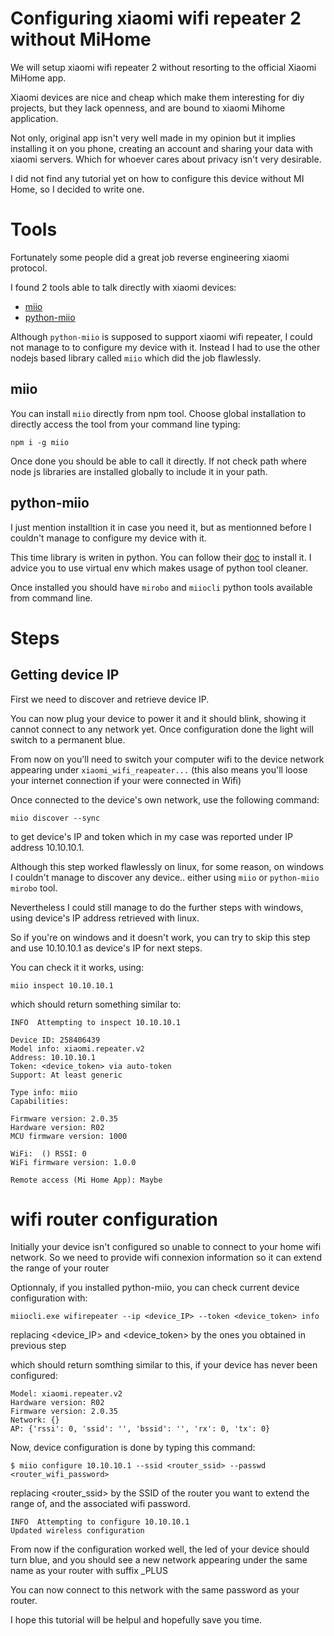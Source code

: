 # Configuring xiaomi wifi repeater 2 without MiHome

We will setup xiaomi wifi repeater 2 without resorting to the official Xiaomi MiHome app.

Xiaomi devices are nice and cheap which make them interesting for diy projects, 
but they lack openness, and are bound to xiaomi Mihome application.

Not only, original app isn't very well made in my opinion but it implies installing it on you phone, creating an account and sharing your data with xiaomi servers. Which for whoever cares about privacy isn't very desirable.

I did not find any tutorial yet on how to configure this device without MI Home, so I decided to write one.

# Tools

Fortunately some people did a great job reverse engineering xiaomi protocol.

I found 2 tools able to talk directly with xiaomi devices: 
- [miio](https://github.com/aholstenson/miio)
- [python-miio](https://github.com/rytilahti/python-miio/)

Although `python-miio` is supposed to support xiaomi wifi repeater, I could not manage to to configure my device with it.
Instead I had to use the other nodejs based library called `miio` which did the job flawlessly.

## miio

You can install `miio` directly from npm tool. Choose global installation to directly access the tool from your command line typing:

	npm i -g miio
  
Once done you should be able to call it directly. If not check path where node js libraries are installed globally to include it in your path.

## python-miio

I just mention installtion it in case you need it, but as mentionned before I couldn't manage to configure my device with it.

This time library is writen in python. You can follow their [doc](python-miio.readthedocs.io/) to install it.
I advice you to use virtual env which makes usage of python tool cleaner.

Once installed you should have `mirobo` and `miiocli` python tools available from command line.

# Steps 
## Getting device IP

First we need to discover and retrieve device IP.

You can now plug your device to power it and it should blink, showing it cannot connect to any network yet. 
Once configuration done the light will switch to a permanent blue.

From now on you'll need to switch your computer wifi to the device network appearing under `xiaomi_wifi_reapeater...`
(this also means you'll loose your internet connection if your were connected in Wifi)

Once connected to the device's own network, use the following command:
	
	miio discover --sync

to get device's IP and token which in my case was reported under IP address 10.10.10.1.

Although this step worked flawlessly on linux, for some reason, on windows I couldn't manage to discover any device..
either using `miio` or `python-miio` `mirobo` tool.

Nevertheless I could still manage to do the further steps with windows, using device's IP address retrieved with linux.

So if you're on windows and it doesn't work, you can try to skip this step and use 10.10.10.1 as device's IP for next steps.

You can check it it works, using:
  
	miio inspect 10.10.10.1

which should return something similar to: 

	INFO  Attempting to inspect 10.10.10.1
	
	Device ID: 258406439
	Model info: xiaomi.repeater.v2
	Address: 10.10.10.1
	Token: <device_token> via auto-token
	Support: At least generic
	
	Type info: miio
	Capabilities:
	
	Firmware version: 2.0.35
	Hardware version: R02
	MCU firmware version: 1000
	
	WiFi:  () RSSI: 0
	WiFi firmware version: 1.0.0
	
	Remote access (Mi Home App): Maybe


# wifi router configuration

Initially your device isn't configured so unable to connect to your home wifi network. 
So we need to provide wifi connexion information so it can extend the range of your router

Optionnaly, if you installed python-miio, you can check current device configuration with:

	miiocli.exe wifirepeater --ip <device_IP> --token <device_token> info
	
replacing <device_IP> and <device_token> by the ones you obtained in previous step

which should return somthing similar to this, if your device has never been configured:

	Model: xiaomi.repeater.v2
	Hardware version: R02
	Firmware version: 2.0.35
	Network: {}
	AP: {'rssi': 0, 'ssid': '', 'bssid': '', 'rx': 0, 'tx': 0}


Now, device configuration is done by typing this command:

	$ miio configure 10.10.10.1 --ssid <router_ssid> --passwd <router_wifi_password>

replacing <router_ssid> by the SSID of the router you want to extend the range of, and the associated wifi password.


	INFO  Attempting to configure 10.10.10.1
	Updated wireless configuration

From now if the configuration worked well, the led of your device should turn blue, 
and you should see a new network appearing under the same name as your router with suffix _PLUS

You can now connect to this network with the same password as your router.

I hope this tutorial will be helpul and hopefully save you time.
